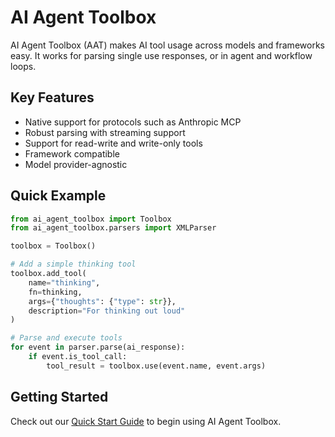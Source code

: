# AI Agent Toolbox

AI Agent Toolbox (AAT) makes AI tool usage across models and frameworks easy. It works for parsing single use responses, or in agent and workflow loops.

## Key Features

* Native support for protocols such as Anthropic MCP
* Robust parsing with streaming support
* Support for read-write and write-only tools
* Framework compatible
* Model provider-agnostic

## Quick Example

```python
from ai_agent_toolbox import Toolbox
from ai_agent_toolbox.parsers import XMLParser

toolbox = Toolbox()

# Add a simple thinking tool
toolbox.add_tool(
    name="thinking",
    fn=thinking,
    args={"thoughts": {"type": str}},
    description="For thinking out loud"
)

# Parse and execute tools
for event in parser.parse(ai_response):
    if event.is_tool_call:
        tool_result = toolbox.use(event.name, event.args)
```

## Getting Started

Check out our [Quick Start Guide](getting-started/quickstart.md) to begin using AI Agent Toolbox.
